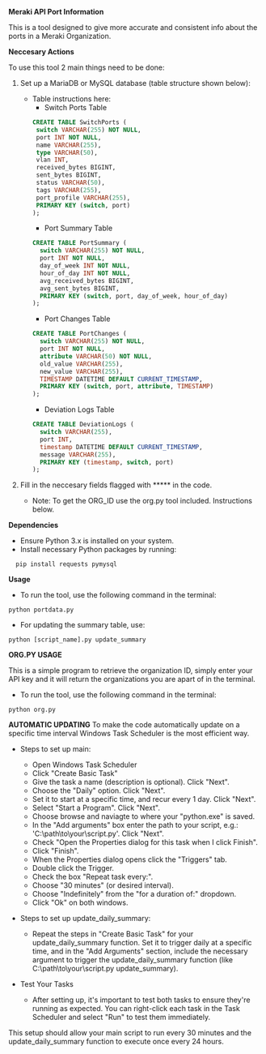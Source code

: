 **Meraki API Port Information**

This is a tool designed to give more accurate and consistent info about the ports in a Meraki Organization.

**Neccesary Actions**

To use this tool 2 main things need to be done:

 1. Set up a MariaDB or MySQL database (table structure shown below):
    - Table instructions here:
      - Switch Ports Table
      ```SQL
      CREATE TABLE SwitchPorts (
       switch VARCHAR(255) NOT NULL,
       port INT NOT NULL,
       name VARCHAR(255),
       type VARCHAR(50),
       vlan INT,
       received_bytes BIGINT,
       sent_bytes BIGINT,
       status VARCHAR(50),
       tags VARCHAR(255),
       port_profile VARCHAR(255),
       PRIMARY KEY (switch, port)
      );
      ```
      - Port Summary Table
      ```SQL
      CREATE TABLE PortSummary (
        switch VARCHAR(255) NOT NULL,
        port INT NOT NULL,
        day_of_week INT NOT NULL,
        hour_of_day INT NOT NULL,
        avg_received_bytes BIGINT,
        avg_sent_bytes BIGINT,
        PRIMARY KEY (switch, port, day_of_week, hour_of_day)
      );
      ```
      - Port Changes Table
      ```SQL
      CREATE TABLE PortChanges (
        switch VARCHAR(255) NOT NULL,
        port INT NOT NULL,
        attribute VARCHAR(50) NOT NULL,
        old_value VARCHAR(255),
        new_value VARCHAR(255),
        TIMESTAMP DATETIME DEFAULT CURRENT_TIMESTAMP,
        PRIMARY KEY (switch, port, attribute, TIMESTAMP)
      );
      ```
      - Deviation Logs Table
      ```SQL
      CREATE TABLE DeviationLogs (
        switch VARCHAR(255),
        port INT,
        timestamp DATETIME DEFAULT CURRENT_TIMESTAMP,
        message VARCHAR(255),
        PRIMARY KEY (timestamp, switch, port)
      );
      ```
  
 2. Fill in the neccesary fields flagged with ***** in the code.
    - Note: To get the ORG_ID use the org.py tool included. Instructions below.

**Dependencies**

- Ensure Python 3.x is installed on your system.
- Install necessary Python packages by running:
```
  pip install requests pymysql
```

 **Usage**
 
- To run the tool, use the following command in the terminal:
```
python portdata.py
```
- For updating the summary table, use:
```
python [script_name].py update_summary
```

**ORG.PY USAGE**

This is a simple program to retrieve the organization ID, simply enter your API key and it will return the organizations you are apart of in the terminal.
- To run the tool, use the following command in the terminal:
```
python org.py
```

**AUTOMATIC UPDATING**
To make the code automatically update on a specific time interval Windows Task Scheduler is the most efficient way.

- Steps to set up main:
    - Open Windows Task Scheduler
    - Click "Create Basic Task"
    - Give the task a name (description is optional). Click "Next".
    - Choose the "Daily" option. Click "Next".
    - Set it to start at a specific time, and recur every 1 day. Click "Next".
    - Select "Start a Program". Click "Next".
    - Choose browse and naviagte to where your "python.exe" is saved.
    - In the "Add arguments" box enter the path to your script, e.g.: 'C:\path\to\your\script.py'. Click "Next".
    - Check "Open the Properties dialog for this task when I click Finish".
    - Click "Finish".
    - When the Properties dialog opens click the "Triggers" tab.
    - Double click the Trigger.
    - Check the box "Repeat task every:".
    - Choose "30 minutes" (or desired interval).
    - Choose "Indefinitely" from the "for a duration of:" dropdown.
    - Click "Ok" on both windows.
 
- Steps to set up update_daily_summary:
    - Repeat the steps in "Create Basic Task" for your update_daily_summary function. Set it to trigger daily at a specific time, and in the "Add Arguments" section, include the necessary argument to trigger the update_daily_summary function (like C:\path\to\your\script.py update_summary).
 
- Test Your Tasks
    - After setting up, it's important to test both tasks to ensure they're running as expected. You can right-click each task in the Task Scheduler and select "Run" to test them immediately.
 
This setup should allow your main script to run every 30 minutes and the update_daily_summary function to execute once every 24 hours.
